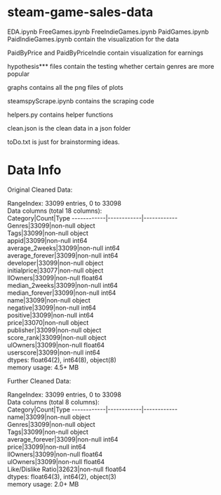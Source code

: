 # steam-game-sales-data
EDA.ipynb
FreeGames.ipynb
FreeIndieGames.ipynb
PaidGames.ipynb
PaidIndieGames.ipynb contain the visualization for the data

PaidByPrice and PaidByPriceIndie contain visualization for earnings

hypothesis*** files contain the testing whether certain genres are more popular

graphs contains all the png files of plots

steamspyScrape.ipynb contains the scraping code

helpers.py contains helper functions

clean.json is the clean data in a json folder

toDo.txt is just for brainstorming ideas.

# Data Info
Original Cleaned Data:  

RangeIndex: 33099 entries, 0 to 33098  
Data columns (total 18 columns):  
Category|Count|Type
------------|------------|------------
Genres|33099|non-null object  
Tags|33099|non-null object  
appid|33099|non-null int64  
average_2weeks|33099|non-null int64  
average_forever|33099|non-null int64  
developer|33099|non-null object  
initialprice|33077|non-null object  
llOwners|33099|non-null float64  
median_2weeks|33099|non-null int64  
median_forever|33099|non-null int64  
name|33099|non-null object  
negative|33099|non-null int64  
positive|33099|non-null int64  
price|33070|non-null object  
publisher|33099|non-null object  
score_rank|33099|non-null object  
ulOwners|33099|non-null float64  
userscore|33099|non-null int64  
dtypes: float64(2), int64(8), object(8)  
memory usage: 4.5+ MB  

Further Cleaned Data:  

RangeIndex: 33099 entries, 0 to 33098  
Data columns (total 8 columns):  
Category|Count|Type
------------|------------|------------
name|33099|non-null object  
Genres|33099|non-null object  
Tags|33099|non-null object  
average_forever|33099|non-null int64  
price|33099|non-null int64  
llOwners|33099|non-null float64  
ulOwners|33099|non-null float64  
Like/Dislike Ratio|32623|non-null float64  
dtypes: float64(3), int64(2), object(3)  
memory usage: 2.0+ MB  
